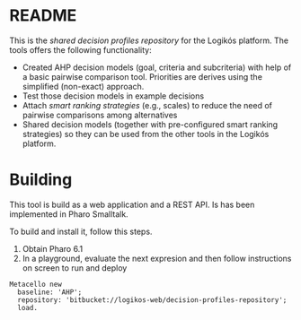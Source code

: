 # README #

This is the *shared decision profiles repository* for the Logikós platform. The tools offers the following functionality:

* Created AHP decision models (goal, criteria and subcriteria) with help of a basic pairwise comparison tool. Priorities are derives using the simplified (non-exact) approach. 
* Test those decision models in example decisions
* Attach *smart ranking strategies* (e.g., scales) to reduce the need of pairwise comparisons among alternatives
* Shared decision models (together with pre-configured smart ranking strategies) so they can be used from the other tools in the Logikós platform.

# Building  #

This tool is build as a web application and a REST API. Is has been implemented in Pharo Smalltalk.

To build and install it, follow this steps.

1. Obtain Pharo 6.1
2. In a playground, evaluate the next expresion and then follow instructions on screen to run and deploy

```Smalltalk
Metacello new
  baseline: 'AHP';
  repository: 'bitbucket://logikos-web/decision-profiles-repository';
  load.
```